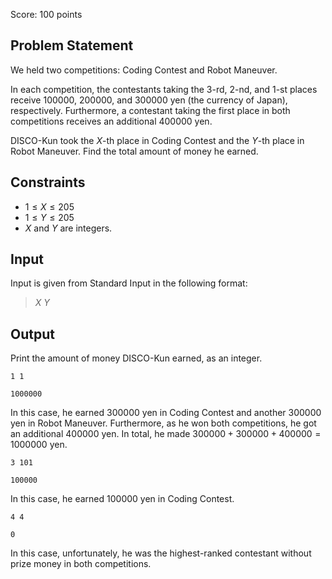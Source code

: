 Score: $100$ points

## Problem Statement

We held two competitions: Coding Contest and Robot Maneuver.

In each competition, the contestants taking the $3$-rd, $2$-nd, and $1$-st places receive $100000$, $200000$, and $300000$ yen (the currency of Japan), respectively. Furthermore, a contestant taking the first place in both competitions receives an additional $400000$ yen.

DISCO-Kun took the $X$-th place in Coding Contest and the $Y$-th place in Robot Maneuver.
Find the total amount of money he earned.

## Constraints

- $1 \leq X \leq 205$
- $1 \leq Y \leq 205$
- $X$ and $Y$ are integers.

## Input

Input is given from Standard Input in the following format:

> $X$ $Y$

## Output

Print the amount of money DISCO-Kun earned, as an integer.

```input1
1 1
```

```output1
1000000
```

In this case, he earned $300000$ yen in Coding Contest and another $300000$ yen in Robot Maneuver. Furthermore, as he won both competitions, he got an additional $400000$ yen.
In total, he made $300000 + 300000 + 400000 = 1000000$ yen.

```input2
3 101
```

```output2
100000
```

In this case, he earned $100000$ yen in Coding Contest.

```input3
4 4
```

```output3
0
```

In this case, unfortunately, he was the highest-ranked contestant without prize money in both competitions.